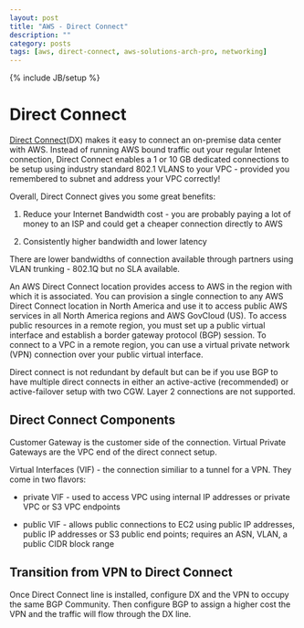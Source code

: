 ```yaml
---
layout: post
title: "AWS - Direct Connect"
description: ""
category: posts
tags: [aws, direct-connect, aws-solutions-arch-pro, networking]
---
```

{% include JB/setup %}

# Direct Connect

[Direct Connect](https://aws.amazon.com/directconnect/)(DX) makes it easy to connect an on-premise data center with AWS. Instead of running AWS bound traffic out your regular Intenet connection, Direct Connect enables a 1 or 10 GB dedicated connections to be setup using industry standard 802.1 VLANS to your VPC - provided you remembered to subnet and address your VPC correctly! 

Overall, Direct Connect gives you some great benefits:

1. Reduce your Internet Bandwidth cost - you are probably paying a lot of money to an ISP and could get a cheaper connection directly to AWS

1. Consistently higher bandwidth and lower latency 

There are lower bandwidths of connection available through partners using VLAN trunking - 802.1Q but no SLA available. 

An AWS Direct Connect location provides access to AWS in the region with which it is associated. You can provision a single connection to any AWS Direct Connect location in North America and use it to access public AWS services in all North America regions and AWS GovCloud (US). To access public resources in a remote region, you must set up a public virtual interface and establish a border gateway protocol (BGP) session. To connect to a VPC in a remote region, you can use a virtual private network (VPN) connection over your public virtual interface.

Direct connect is not redundant by default but can be if you use BGP to have multiple direct connects in either an active-active (recommended) or active-failover setup with two CGW. Layer 2 connections are not supported.

## Direct Connect Components

Customer Gateway is the customer side of the connection. Virtual Private Gateways are the VPC end of the direct connect setup.

Virtual Interfaces (VIF) - the connection similiar to a tunnel for a VPN. They come in two flavors:

- private VIF - used to access VPC using internal IP addresses or private VPC or S3 VPC endpoints

- public VIF - allows public connections to EC2 using public IP addresses, public IP addresses or S3 public end points; requires an ASN, VLAN, a public CIDR block range 

## Transition from VPN to Direct Connect

Once Direct Connect line is installed, configure DX and the VPN to occupy the same BGP Community. Then configure BGP to assign a higher cost the VPN and the traffic will flow through the DX line.
